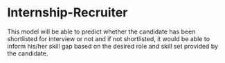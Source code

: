 # Internship-Recruiter
This model will be able to predict whether the candidate has been shortlisted for interview or not and if not shortlisted, it would be able to inform his/her skill gap based on the desired role and skill set provided by the candidate.
